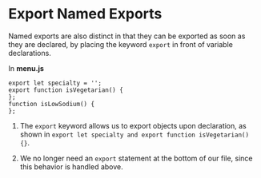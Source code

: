 # Export Named Exports

Named exports are also distinct in that they can be exported as soon as they are declared, by placing the keyword `export` in front of variable declarations.

In **menu.js**

```
export let specialty = '';
export function isVegetarian() {
}; 
function isLowSodium() {
}; 
```

1. The `export` keyword allows us to export objects upon declaration, as shown in `export let specialty and export function isVegetarian() {}`.

2. We no longer need an `export` statement at the bottom of our file, since this behavior is handled above.